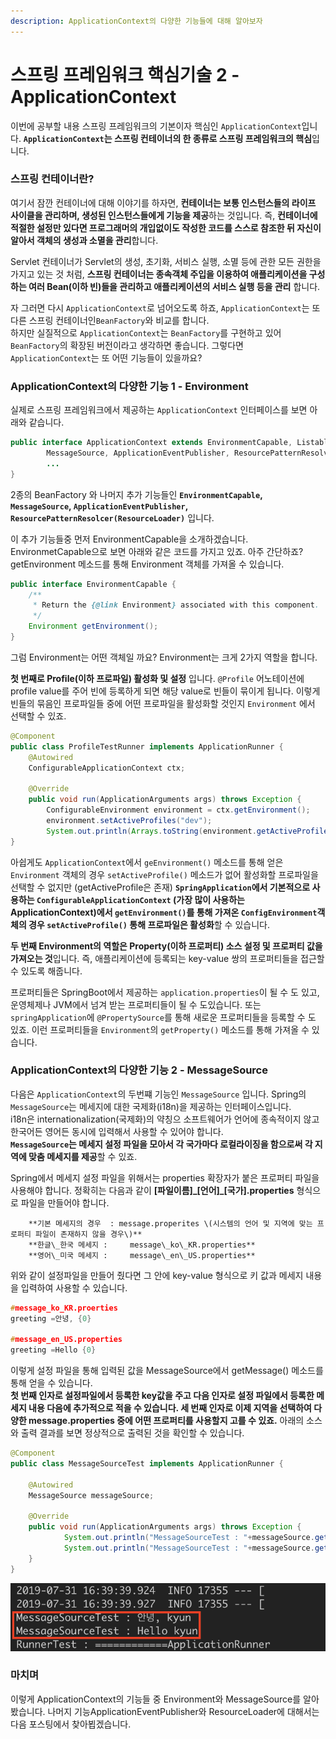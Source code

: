 ```yaml
---
description: ApplicationContext의 다양한 기능들에 대해 알아보자
---
```


# 스프링 프레임워크 핵심기술 2 - ApplicationContext

이번에 공부할 내용 스프링 프레임워크의 기본이자 핵심인 `ApplicationContext`입니다. **`ApplicationContext`는 스프링 컨테이너의 한 종류로 스프링 프레임워크의 핵심**입니다.

### 스프링 컨테이너란?

여기서 잠깐 컨테이너에 대해 이야기를 하자면, **컨테이너는 보통 인스턴스들의 라이프 사이클을 관리하며, 생성된 인스턴스들에게 기능을 제공**하는 것입니다.  즉, **컨테이너에 적절한 설정만 있다면 프로그래머의 개입없이도 작성한 코드를 스스로 참조한 뒤 자신이 알아서 객체의 생성과 소멸을 관리**합니다.

Servlet 컨테이너가 Servlet의 생성, 초기화, 서비스 실행, 소멸 등에 관한 모든 권한을 가지고 있는 것 처럼,    **스프링 컨테이너는  종속객체 주입을 이용하여 애플리케이션을 구성하는 여러 Bean\(이하 빈\)들을 관리하고 애플리케이션의 서비스 실행 등을 관리** 합니다. 

자 그러면 다시 `ApplicationContext`로 넘어오도록 하죠, `ApplicationContext`는 또 다른 스프링 컨테이너인`BeanFactory`와 비교를 합니다.   
하지만 실질적으로 `ApplicationContext`는 `BeanFactory`를 구현하고 있어 `BeanFactory`의 확장된 버전이라고 생각하면 좋습니다. 그렇다면 `ApplicationContext`는 또 어떤 기능들이 있을까요?



### ApplicationContext의 다양한 기능 1 - Environment

실제로 스프링 프레임워크에서 제공하는 `ApplicationContext` 인터페이스를 보면 아래와 같습니다.

```java
public interface ApplicationContext extends EnvironmentCapable, ListableBeanFactory, HierarchicalBeanFactory,
		MessageSource, ApplicationEventPublisher, ResourcePatternResolver {		
		...
}
```

2종의 BeanFactory 와 나머지 추가 기능들인 **`EnvironmentCapable`, `MessageSource`, `ApplicationEventPublisher`, `ResourcePatternResolcer(ResourceLoader)`** 입니다.

이 추가 기능들중 먼저 EnvironmentCapable을 소개하겠습니다. EnvironmetCapable으로 보면 아래와 같은 코드를 가지고 있죠. 아주 간단하죠? getEnvironment 메소드를 통해 Environment 객체를 가져올 수 있습니다.

```java
public interface EnvironmentCapable {
	/**
	 * Return the {@link Environment} associated with this component.
	 */
	Environment getEnvironment();
}
```

그럼 Environment는 어떤 객체일 까요? Environment는 크게 2가지 역할을 합니다.

**첫 번째로 Profile\(이하 프로파일\) 활성화 및 설정** 입니다.  `@Profile` 어노테이션에 profile value를 주어 빈에 등록하게 되면 해당 value로 빈들이 묶이게 됩니다. 이렇게 빈들의 묶음인 프로파일들 중에 어떤 프로파일을 활성화할 것인지 `Environment` 에서 선택할 수 있죠. 

```java
@Component
public class ProfileTestRunner implements ApplicationRunner {
    @Autowired
    ConfigurableApplicationContext ctx;       

    @Override
    public void run(ApplicationArguments args) throws Exception {
        ConfigurableEnvironment environment = ctx.getEnvironment();
        environment.setActiveProfiles("dev");       
        System.out.println(Arrays.toString(environment.getActiveProfiles()));
}
```

아쉽게도 `ApplicationContext`에서 `geEnvironment()` 메소드를 통해 얻은 `Environment` 객체의 경우 `setActiveProfile()` 메소드가 없어 활성화할 프로파일을 선택할 수 없지만 \(getActiveProfile은 존재\) **`SpringApplication`에서 기본적으로 사용하는 `ConfigurableApplicationContext` \(가장 많이 사용하는 ApplicationContext\)에서 `getEnvironment()`를 통해 가져온 `ConfigEnvironment`객체의 경우 `setActiveProfile()` 통해 프로파일은 활성화**할 수 있습니다.

**두 번째 Environment의 역할은  Property\(이하 프로퍼티\) 소스 설정 및 프로퍼티 값을 가져오는 것**입니다. 즉, 애플리케이션에 등록되는 key-value 쌍의 프로퍼티들을 접근할 수 있도록 해줍니다. 

프로퍼티들은 SpringBoot에서 제공하는 `application.properties`이 될 수 도 있고, 운영체제나 JVM에서 넘겨 받는 프로퍼티들이 될 수 도있습니다. 또는 `springApplication`에 `@PropertySource`를 통해 새로운 프로퍼티들을 등록할 수 도 있죠. 이런 프로퍼티들을 `Environment`의 `getProperty()` 메소드를 통해 가져올 수 있습니다.



### ApplicationContext의 다양한 기능 2 - MessageSource

다음은 `ApplicationContext`의 두번쨰 기능인 `MessageSource` 입니다. Spring의 `MessageSource`는 메세지에 대한 국제화\(i18n\)을 제공하는 인터페이스입니다.   
i18n은 internationalization\(국제화\)의 약칭으 소프트웨어가 언어에 종속적이지 않고  한국어든 영어든 동시에 입력해서 사용할 수 있어야 합니다.    
**`MessageSource`는 메세지 설정 파일을 모아서 각 국가마다 로컬라이징을 함으로써 각 지역에 맞춤 메세지를 제공**할 수 있죠.

Spring에서 메세지 설정 파일을 위해서는 properties 확장자가 붙은 프로퍼티 파일을 사용해야 합니다. 정확히는 다음과 같이 **\[파일이름\]\_\[언어\]\_\[국가\].properties** 형식으로 파일을 만들어야 합니다. 

        **기본 메세지의 경우  : message.properites \(시스템의 언어 및 지역에 맞는 프로퍼티 파일이 존재하지 않을 경우\)**   
        **한글\_한국 메세지 :     message\_ko\_KR.properties**   
        **영어\_미국 메세지 :     message\_en\_US.properties**

위와 같이 설정파일을 만들어 줬다면 그 안에 key-value 형식으로 키 값과 메세지 내용을 입력하여 사용할 수 있습니다.

```c
#message_ko_KR.proerties
greeting =안녕, {0}

#message_en_US.properties
greeting =Hello {0}
```

이렇게 설정 파일을 통해 입력된 값을 MessageSource에서 getMessage\(\) 메소드를 통해 얻을 수 있습니다.  
**첫 번째 인자로 설정파일에서 등록한 key값을 주고 다음 인자로 설정 파일에서 등록한 메세지 내용 다음에 추가적으로  적을 수 있습니다. 세 번째 인자로 이제 지역을 선택하여 다양한 message.properties 중에 어떤 프로퍼티를 사용할지 고를 수 있죠.**  아래의 소스와 출력 결과를 보면 정상적으로 출력된 것을 확인할 수 있습니다.

```java
@Component
public class MessageSourceTest implements ApplicationRunner {

    @Autowired
    MessageSource messageSource;

    @Override
    public void run(ApplicationArguments args) throws Exception {
            System.out.println("MessageSourceTest : "+messageSource.getMessage("greeting", new String[] { "kyun" }, Locale.KOREA));
            System.out.println("MessageSourceTest : "+messageSource.getMessage("greeting", new String[] { "kyun" }, Locale.US));
    }
}
```

![](../../.gitbook/assets/2019-07-31-5.13.45.png)



### 마치며

이렇게 ApplicationContext의 기능들 중 Environment와 MessageSource를 알아봤습니다. 나머지 기능ApplicationEventPublisher와 ResourceLoader에 대해서는 다음 포스팅에서 찾아뵙겠습니다. 

